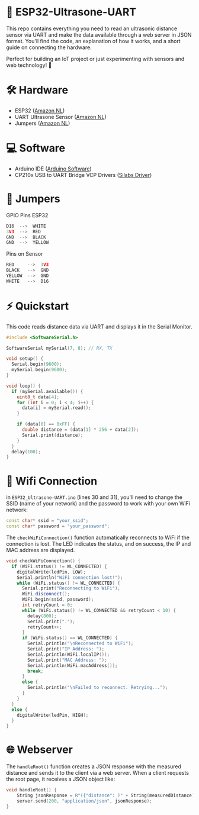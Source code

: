 # 📡 ESP32-Ultrasone-UART

This repo contains everything you need to read an ultrasonic distance sensor via UART and make the data available through a web server in JSON format. You'll find the code, an explanation of how it works, and a short guide on connecting the hardware.

Perfect for building an IoT project or just experimenting with sensors and web technology! 🚀

# 🛠️ Hardware

- ESP32 ([Amazon NL](https://www.amazon.nl/dp/B0CL9VZKMT?ref=ppx_yo2ov_dt_b_fed_asin_title))
- UART Ultrasone Sensor ([Amazon NL](https://www.amazon.nl/dp/B0DCVHBK3Q?ref=ppx_yo2ov_dt_b_fed_asin_title))
- Jumpers ([Amazon NL](https://www.amazon.nl/gp/product/B07DK31W19/ref=ewc_pr_img_1?smid=A3SCFTIO8CSK1X&psc=1))

# 💻 Software

- Arduino IDE ([Arduino Software](https://www.arduino.cc/en/software))
- CP210x USB to UART Bridge VCP Drivers ([Silabs Driver](https://www.silabs.com/developer-tools/usb-to-uart-bridge-vcp-drivers?tab=downloads))

# 🔗 Jumpers

GPIO Pins ESP32

```cpp
D16  -->  WHITE
3V3  -->  RED
GND  -->  BLACK
GND  -->  YELLOW
```

Pins on Sensor

```cpp
RED     -->  3V3
BLACK   -->  GND
YELLOW  -->  GND
WHITE   -->  D16
```

# ⚡ Quickstart

This code reads distance data via UART and displays it in the Serial Monitor.

```cpp
#include <SoftwareSerial.h>

SoftwareSerial mySerial(7, 8); // RX, TX

void setup() {
  Serial.begin(9600);
  mySerial.begin(9600);
}

void loop() {
  if (mySerial.available()) {
    uint8_t data[4];
    for (int i = 0; i < 4; i++) {
      data[i] = mySerial.read();
    }

    if (data[0] == 0xFF) {
      double distance = (data[1] * 256 + data[2]);
      Serial.print(distance);
    }
  }
  delay(100);
}
```

# 📶 Wifi Connection

in `ESP32_Ultrasone-UART.ino` (lines 30 and 31), you'll need to change the SSID (name of your network) and the password to work with your own WiFi network:

```cpp
const char* ssid = "your_ssid";
const char* password = "your_password";
```

The `checkWiFiConnection()` function automatically reconnects to WiFi if the connection is lost. The LED indicates the status, and on success, the IP and MAC address are displayed.

```cpp
void checkWiFiConnection() {
  if (WiFi.status() != WL_CONNECTED) {
    digitalWrite(ledPin, LOW);
    Serial.println("WiFi connection lost!");
    while (WiFi.status() != WL_CONNECTED) {
      Serial.print("Reconnecting to WiFi");
      WiFi.disconnect();
      WiFi.begin(ssid, password);
      int retryCount = 0;
      while (WiFi.status() != WL_CONNECTED && retryCount < 10) {
        delay(800);
        Serial.print(".");
        retryCount++;
      }
      if (WiFi.status() == WL_CONNECTED) {
        Serial.println("\nReconnected to WiFi");
        Serial.print("IP Address: ");
        Serial.println(WiFi.localIP());
        Serial.print("MAC Address: ");
        Serial.println(WiFi.macAddress());
        break;
      }
      else {
        Serial.println("\nFailed to reconnect. Retrying...");
      }
    }
  }
  else {
    digitalWrite(ledPin, HIGH);
  }
}
```

# 🌐 Webserver

The `handleRoot()` function creates a JSON response with the measured distance and sends it to the client via a web server. When a client requests the root page, it receives a JSON object like:

```cpp
void handleRoot() {
    String jsonResponse = R"({"distance": )" + String(measuredDistance) + R"(})";
    server.send(200, "application/json", jsonResponse);
}
```
